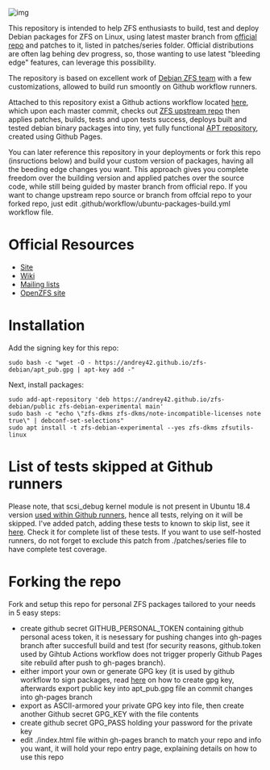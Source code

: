 ![img](http://zfsonlinux.org/images/zfs-linux.png)

This repository is intended to help ZFS enthusiasts to build, test and deploy Debian packages for ZFS on Linux, 
using latest master branch from [official repo](https://github.com/openzfs/zfs) and patches to it, listed in patches/series folder. Official distributions are often lag behing dev progress, so, those wanting to use latest "bleeding edge" features, can leverage this possibility.

The repository is based on excellent work of [Debian ZFS team](https://salsa.debian.org/zfsonlinux-team/zfs.git) with a few customizations, allowed to build run smoontly on Github workflow runners. 

Attached to this repository exist a Github actions workflow located [here](./.github/workflows/debian-packages-build.yml), which upon each master commit, checks out [ZFS upstream repo](https://github.com/openzfs/zfs) 
then applies patches, builds, tests and upon tests success, deploys  built and tested debian binary packages into tiny, yet fully functional [APT repository](https://andrey42.github.io/zfs-debian/), created using Github Pages.

You can later reference this repository in your deployments or fork this repo (insructions below) and build your custom version of packages, having all the beeding edge changes you want. This approach gives you complete freedom over the building 
version and applied patches over the source code, while still being guided by master branch from official repo.
If you want to change upstream repo source or branch from offcial repo to your forked repo, just edit .github/workflow/ubuntu-packages-build.yml workflow file. 

# Official Resources

  * [Site](http://zfsonlinux.org)
  * [Wiki](https://github.com/zfsonlinux/zfs/wiki)
  * [Mailing lists](https://github.com/zfsonlinux/zfs/wiki/Mailing-Lists)
  * [OpenZFS site](http://open-zfs.org/)

# Installation

Add the signing key for this repo:

````
sudo bash -c "wget -O - https://andrey42.github.io/zfs-debian/apt_pub.gpg | apt-key add -"
````

Next, install packages:

````
sudo add-apt-repository 'deb https://andrey42.github.io/zfs-debian/public zfs-debian-experimental main'
sudo bash -c "echo \"zfs-dkms zfs-dkms/note-incompatible-licenses note true\" | debconf-set-selections"
sudo apt install -t zfs-debian-experimental --yes zfs-dkms zfsutils-linux  
````
# List of tests skipped at Github runners
Please note, that scsi_debug kernel module is not present in Ubuntu 18.4 version [used within Github runners](https://help.github.com/en/actions/automating-your-workflow-with-github-actions/software-installed-on-github-hosted-runners#ubuntu-1804-lts), hence all tests, relying on it will be skipped. I've added patch, adding these tests to known to skip list, see it [here](./patches/terem-0002-added-known-to-skip-tests-on-github-workflow-vm.patch). Check it for complete list of these tests. If you want to use self-hosted runners, do not forget to exclude this patch from ./patches/series file to have complete test coverage.

# Forking the repo
Fork and setup this repo for personal ZFS packages tailored to your needs in 5 easy steps:
 * create github secret GITHUB_PERSONAL_TOKEN containing github personal acess token, it is nesessary for pushing changes into gh-pages branch after succesfull build and test (for security reasons, github.token used by Gihtub Actions workflow does not trigger properly Github Pages site rebuild after push to gh-pages branch).
 * either import your own or generate GPG key (it is used by github workflow to sign packages, read [here](https://help.github.com/en/github/authenticating-to-github/generating-a-new-gpg-key) on how to create gpg key, afterwards export public key into apt_pub.gpg file an commit changes into gh-pages branch
 * export as ASCII-armored your private GPG key into file, then create another Github secret GPG_KEY with the file contents
 * create github secret GPG_PASS holding your password for the private key
 * edit ./index.html file within gh-pages branch to match your repo and info you want, it will hold your repo entry page, explaining details on how to use this repo
